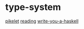 # type-system

[pikelet](https://github.com/pikelet-lang/pikelet)
[reading](https://github.com/amilajack/reading)
[write-you-a-haskell](https://github.com/sdiehl/write-you-a-haskell)
